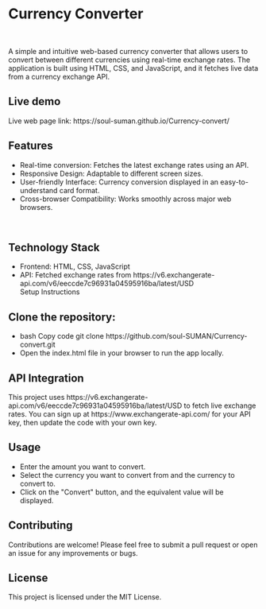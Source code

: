 <h1>Currency Converter</h1>
<br>
<p>A simple and intuitive web-based currency converter that allows users to convert between different currencies using real-time exchange rates. The application is built using HTML, CSS, and JavaScript, and it fetches live data from a currency exchange API.</p>

<h2>Live demo</h2>
<p>
  Live web page link: https://soul-suman.github.io/Currency-convert/
</p>

<h2>Features</h2>
<ul>
<li>Real-time conversion: Fetches the latest exchange rates using an API.</li>
<li>Responsive Design: Adaptable to different screen sizes.</li>
<li>User-friendly Interface: Currency conversion displayed in an easy-to-understand card format.</li>
<li>Cross-browser Compatibility: Works smoothly across major web browsers.</li>
</ul>
<br>
<h2>Technology Stack</h2>
<ul>
<li>Frontend: HTML, CSS, JavaScript</li>
<li>API: Fetched exchange rates from https://v6.exchangerate-api.com/v6/eeccde7c96931a04595916ba/latest/USD</li>
Setup Instructions
</ul>

<h2>Clone the repository:</h2>
<ul>
<li>bash Copy code git clone https://github.com/soul-SUMAN/Currency-convert.git</li>
<li>Open the index.html file in your browser to run the app locally.</li>
</ul>

<h2>API Integration</h2>
<p>This project uses https://v6.exchangerate-api.com/v6/eeccde7c96931a04595916ba/latest/USD to fetch live exchange rates. You can sign up at https://www.exchangerate-api.com/ for your API key, then update the code with your own key.</p>

<h2>Usage</h2>
<ul>
<li>Enter the amount you want to convert.</li> 
<li>Select the currency you want to convert from and the currency to convert to.</li> 
<li>Click on the "Convert" button, and the equivalent value will be displayed.</li> 
</ul>

<h2>Contributing</h2>
<p>Contributions are welcome! Please feel free to submit a pull request or open an issue for any improvements or bugs.</p>

<h2>License</h2>
<p>This project is licensed under the MIT License.</p>
